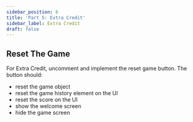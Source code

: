 ```yaml
---
sidebar_position: 6
title: 'Part 5: Extra Credit'
sidebar_label: Extra Credit
draft: false
---
```


## Reset The Game

For Extra Credit, uncomment and implement the reset game button. The button should:
- reset the game object
- reset the game history element on the UI
- reset the score on the UI
- show the welcome screen
- hide the game screen